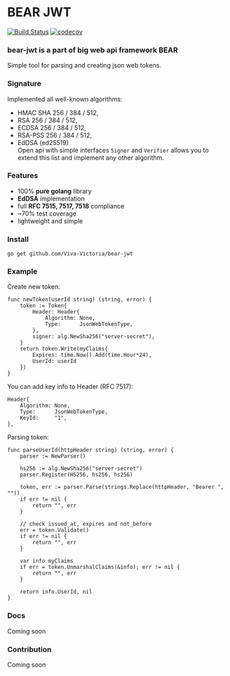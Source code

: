# BEAR JWT 
[![Build Status](https://app.travis-ci.com/Viva-Victoria/bear-jwt.svg?branch=dev)](https://app.travis-ci.com/Viva-Victoria/bear-jwt) [![codecov](https://codecov.io/gh/Viva-Victoria/bear-jwt/branch/dev/graph/badge.svg?token=6HV6WADQGC)](https://codecov.io/gh/Viva-Victoria/bear-jwt)
### bear-jwt is a part of big web api framework BEAR
Simple tool for parsing and creating json web tokens. 

### Signature  
Implemented all well-known algorithms:  
- HMAC SHA 256 / 384 / 512,  
- RSA 256 / 384 / 512,  
- ECDSA 256 / 384 / 512,  
- RSA-PSS 256 / 384 / 512,  
- EdDSA (ed25519)  
Open api with simple interfaces `Signer` and `Verifier` allows you to extend this list and
implement any other algorithm.

### Features
- 100% **pure golang** library
- **EdDSA** implementation
- full **RFC 7515, 7517, 7518** compliance
- ~70% test coverage
- lightweight and simple

### Install
`go get github.com/Viva-Victoria/bear-jwt`

### Example
Create new token:
```golang
func newToken(userId string) (string, error) {
    token := Token{
        Header: Header{
            Algorithm: None,
            Type:      JsonWebTokenType,
        },
        signer: alg.NewSha256("server-secret"),
    }
    return token.Write(myClaims{
	    Expires: time.Now().Add(time.Hour*24),
		UserId: userId
    })
}
```
You can add key info to Header (RFC 7517):
```golang
Header{
    Algorithm: None,
    Type:      JsonWebTokenType,
    KeyId:     "1",
},
```

Parsing token:
```golang
func parseUserId(httpHeader string) (string, error) {
    parser := NewParser()
	
    hs256 := alg.NewSha256("server-secret")
    parser.Register(HS256, hs256, hs256)
    
    token, err := parser.Parse(strings.Replace(httpHeader, "Bearer ", ""))
    if err != nil {
        return "", err
    }
	
	// check issued_at, expires and not_before
	err = token.Validate()
	if err != nil {
		return "", err
    }
	
    var info myClaims
    if err = token.UnmarshalClaims(&info); err != nil {
        return "", err
    }
	
    return info.UserId, nil
}
```

### Docs 
Coming soon

### Contribution
Coming soon